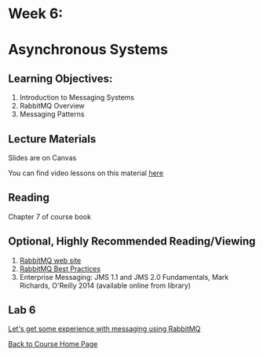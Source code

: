 # Week 6:

# Asynchronous Systems

## Learning Objectives:

1. Introduction to Messaging Systems
2. RabbitMQ Overview
3. Messaging Patterns

## Lecture Materials

Slides are on Canvas

You can find video lessons on this material [here](https://sites.google.com/view/scalability/lessons)

## Reading

Chapter 7 of course book

## Optional, Highly Recommended Reading/Viewing

1. [RabbitMQ web site](https://www.rabbitmq.com/)
2. [RabbitMQ Best Practices](https://www.cloudamqp.com/blog/part4-rabbitmq-13-common-errors.html)
3. Enterprise Messaging: JMS 1.1 and JMS 2.0 Fundamentals, Mark Richards, O'Reilly 2014 (available online from library)

## Lab 6

[Let's get some experience with messaging using RabbitMQ](https://gortonator.github.io/bsds-6650/labs/lab-6)

[Back to Course Home Page](https://gortonator.github.io/bsds-6650/)
